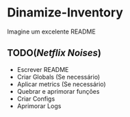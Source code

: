 # Dinamize-Inventory
Imagine um excelente README

## TODO(*Netflix Noises*)
 * Escrever README
 * Criar Globals (Se necessário)
 * Aplicar metrics (Se necessário)
 * Quebrar e aprimorar funções
 * Criar Configs
 * Aprimorar Logs
